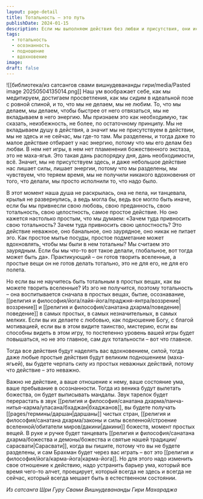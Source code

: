 ```yaml
---
layout: page-detail
title: Тотальность – это путь
publishDate: 2024-01-15
description: Если мы выполняем действия без любви и присутствия, они истощают нас и не приносят вдохновения. Истинная практика - в тотальности и осознанности даже в самых простых делах, когда каждое действие становится подношением Богу, мистерией и игрой. Именно отношение, а не само действие, наполняет жизнь силой и вдохновением, превращая рутину в карма-йогу и раскрывая божественное в обыденности.
tags:
  - тотальность
  - осознанность
  - подношение
  - вдохновение
image: 
draft: false
---
```

![[библиотека/из сатсангов свами вишнудевананды гири/media/Pasted image 20250504135014.png]]
 Наш ум воображает себе, как мы медитируем, достигаем просветления, как мы сидим в идеальной позе с ровной спиной, и то, что мы не делаем, мы не любим. То, что мы делаем, мы делаем, чтобы быстрее от него отвязаться, мы не вкладываем в него энергию. Мы признаем это как необходимую, так сказать, неизбежность, не более, по остаточному принципу. Мы не вкладываем душу в действия, а значит мы не присутствуем в действии, мы не здесь и не сейчас, мы где-то там. Мы разделены, и тогда даже то малое действие отбирает у нас энергию, потому что мы его делам без любви. В нем нет игры, в нем нет пламенения божественного экстаза, это не маха-ягья. Это такая дань распорядку дня, дань необходимости, всё. Значит, мы не присутствуем здесь, и даже небольшое действие нас лишает силы, лишает энергии, потому что мы разделены, мы чувствуем, что теряем время, мы не получили никакого вдохновения от того, что делали, мы просто исполнили то, что надо было.

 В этот момент наша душа не раскрылась, она не пела, ни танцевала, крылья не развернулись, а ведь могла бы, ведь все могло быть иначе, если бы мы привнесли свою любовь, свою преданность, свою тотальность, свою целостность, самое простое действие. Но оно кажется настолько простым, что мы думаем: «Зачем туда привносить свою тотальность? Зачем туда привносить свою целостность? Это действие неважное, оно банальное, оно заурядное, оно никак не питает эго. Как простое мытье посуды, простое подметание может вдохновлять, чтобы мы были в нем тотальны? Мы считаем это заурядным. Если бы мы что-то вот такое делали, глобальное, вот тогда может быть да». Практикующий – он готов творить вселенные, а простые вещи он не готов делать тотально, это не для его, не для его полета.

 Но если вы не научитесь быть тотальным в простых вещах, как вы можете творить вселенные? Из эго не получится, поэтому тотальность – она воспитывается сначала в простых вещах, бытие, осознавание, [[религия и философия/йога/лайя-йога/праджня-янтра/воззрение|воззрение]] и [[религия и философия/санатана дхарма/поведение|поведение]] в самых простых, в самых незначительных, в самых мелких. Если вы их делаете с любовью, как подношение Богу, с благой мотивацией, если вы в этом видите таинство, мистерию, если вы способны видеть в этом игру, то постепенно уровень вашей игры будет повышаться, но не это главное, сам дух тотальности – вот что главное.

 Тогда все действия будут наделять вас вдохновением, силой, тогда даже любые простые действия будут великим подношением (маха-ягьей), вы будете черпать силу из простых неважных действий, потому что действие – это неважно.

 Важно не действие, а ваше отношение к нему, ваше состояние ума, ваше пребывание в осознанности. Тогда из веника будут вылетать божества, он будет выписывать мандалы. Звук тарелок будет перерастать в звук [[религия и философия/санатана дхарма/панча-нитья-карма/упасана/бхаджан|бхаджанов]], вы будете получать [[pages/термины/даршан|даршаны]] чистых стран, [[религия и философия/санатана дхарма/законы и силы вселенной/строение вселенной/обитатели миров/дакини|дакини]] божеств, момент простых вещей. В руке и ручке будет танцевать [[религия и философия/санатана дхарма/божества и демоны/божества и святые нашей традиции/сарасвати|Сарасвати]], когда вы пишите, потому что вы не будете разделены, и сам Брахман будет через вас играть – вот это [[религия и философия/йога/карма-йога|карма-йога]]. Но для этого надо изменить свое отношение к действию, надо устранить барьер ума, который все время чего-то алчет, проецирует, который всегда не здесь и всегда не сейчас, который всегда мешает быть в естественном состоянии.

*Из сатсанга Шри Гуру Свами Вишнудевананды Гири Махараджа*